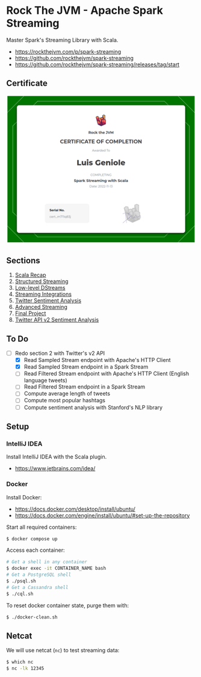 # Rock The JVM - Apache Spark Streaming

Master Spark's Streaming Library with Scala.

- https://rockthejvm.com/p/spark-streaming
- https://github.com/rockthejvm/spark-streaming
- https://github.com/rockthejvm/spark-streaming/releases/tag/start

## Certificate

![Certificate of Completion](.github/certificate.png)

## Sections

1. [Scala Recap](src/main/scala/section1)
2. [Structured Streaming](src/main/scala/section2)
3. [Low-level DStreams](src/main/scala/section3)
4. [Streaming Integrations](src/main/scala/section4)
5. [Twitter Sentiment Analysis](src/main/scala/section5)
6. [Advanced Streaming](src/main/scala/section6)
7. [Final Project](src/main/scala/section7)
7. [Twitter API v2 Sentiment Analysis](src/main/scala/section8)

## To Do

- [ ] Redo section 2 with Twitter's v2 API
    - [x] Read Sampled Stream endpoint with Apache's HTTP Client
    - [x] Read Sampled Stream endpoint in a Spark Stream
    - [ ] Read Filtered Stream endpoint with Apache's HTTP Client (English language tweets)
    - [ ] Read Filtered Stream endpoint in a Spark Stream
    - [ ] Compute average length of tweets
    - [ ] Compute most popular hashtags
    - [ ] Compute sentiment analysis with Stanford's NLP library

## Setup

### IntelliJ IDEA

Install IntelliJ IDEA with the Scala plugin.

- https://www.jetbrains.com/idea/

### Docker

Install Docker:

- https://docs.docker.com/desktop/install/ubuntu/
- https://docs.docker.com/engine/install/ubuntu/#set-up-the-repository

Start all required containers:

```bash
$ docker compose up
```

Access each container:

```bash
# Get a shell in any container
$ docker exec -it CONTAINER_NAME bash
# Get a PostgreSQL shell
$ ./psql.sh
# Get a Cassandra shell
$ ./cql.sh
```

To reset docker container state, purge them with:

```bash
$ ./docker-clean.sh
```

## Netcat

We will use netcat (`nc`) to test streaming data:

```bash
$ which nc
$ nc -lk 12345
```
